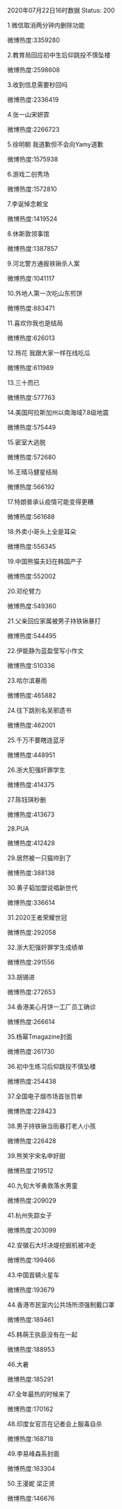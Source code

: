2020年07月22日16时数据
Status: 200

1.微信取消两分钟内删除功能

微博热度:3359280

2.教育局回应初中生后仰跳投不慎坠楼

微博热度:2598608

3.收到信息需要秒回吗

微博热度:2336419

4.张一山宋妍霏

微博热度:2266723

5.徐明朝 我道歉但不会向Yamy道歉

微博热度:1575938

6.游戏二创秀场

微博热度:1572810

7.李诞悼念赖宝

微博热度:1419524

8.休斯敦领事馆

微博热度:1387857

9.河北警方通报铁锹杀人案

微博热度:1041117

10.外地人第一次吃山东煎饼

微博热度:883471

11.喜欢你我也是结局

微博热度:626013

12.玲花 我跟大家一样在线吃瓜

微博热度:611989

13.三十而已

微博热度:577763

14.美国阿拉斯加州以南海域7.8级地震

微博热度:575449

15.密室大逃脱

微博热度:572680

16.王晴马健星结局

微博热度:566192

17.特朗普承认疫情可能变得更糟

微博热度:561688

18.外卖小哥头上全是耳朵

微博热度:556345

19.中国熊猫夫妇在韩国产子

微博热度:552002

20.邓伦臂力

微博热度:549360

21.父亲回应家属被男子持铁锹暴打

微博热度:544495

22.伊能静为蓝盈莹写小作文

微博热度:510336

23.哈尔滨暴雨

微博热度:465882

24.往下跳别名吴邪遗书

微博热度:462001

25.千万不要瞎连蓝牙

微博热度:448951

26.浙大犯强奸罪学生

微博热度:414375

27.陈钰琪秒删

微博热度:413673

28.PUA

微博热度:412428

29.居然被一只猫帅到了

微博热度:388138

30.黄子韬加盟说唱新世代

微博热度:336614

31.2020王者荣耀世冠

微博热度:292058

32.浙大犯强奸罪学生成绩单

微博热度:291556

33.胡锡进

微博热度:272653

34.香港美心月饼一工厂员工确诊

微博热度:266614

35.杨幂Tmagazine封面

微博热度:261730

36.初中生练习后仰跳投不慎坠楼

微博热度:254438

37.全国电子烟市场首张罚单

微博热度:228423

38.男子持铁锹当街暴打老人小孩

微博热度:226428

39.熊笑宇宋名申好甜

微博热度:219512

40.九旬大爷勇救落水男童

微博热度:209029

41.杭州失踪女子

微博热度:203099

42.安徽石大圩决堤挖掘机被冲走

微博热度:199466

43.中国首辆火星车

微博热度:193679

44.香港市民室内公共场所须强制戴口罩

微博热度:189461

45.韩萌王执臣没有在一起

微博热度:188953

46.大暑

微博热度:185291

47.全年最热的时候来了

微博热度:170162

48.印度女官员在记者会上服毒自杀

微博热度:168718

49.李易峰森系封面

微博热度:163304

50.王漫妮 梁正贤

微博热度:146676

